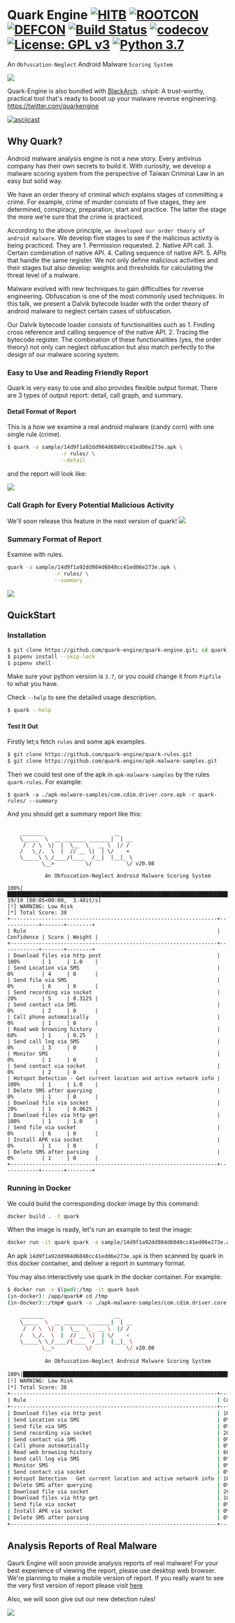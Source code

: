 # Quark Engine [![HITB](https://img.shields.io/badge/HITB-Lockdown%20002-red)](https://conference.hitb.org/hitb-lockdown002/) [![ROOTCON](https://img.shields.io/badge/ROOTCON-2020-orange)](https://www.rootcon.org/html/recoverymode/talks) [![DEFCON](https://img.shields.io/badge/DEFCON%2028-BTV-blue)](https://www.blueteamvillage.org/)  [![Build Status](https://travis-ci.org/quark-engine/quark-engine.svg?branch=master)](https://travis-ci.org/quark-engine/quark-engine.svg?branch=master) [![codecov](https://codecov.io/gh/quark-engine/quark-engine/branch/master/graph/badge.svg)](https://codecov.io/gh/quark-engine/quark-engine) [![License: GPL v3](https://img.shields.io/badge/License-GPLv3-blue.svg)](https://github.com/18z/quark-rules/blob/master/LICENSE) [![Python 3.7](https://img.shields.io/badge/python-3.7-blue.svg)](https://www.python.org/downloads/release/python-360/)
An ```Obfuscation-Neglect``` Android Malware ```Scoring System```

<img src="https://i.imgur.com/8GwkWei.png"/>

Quark-Engine is also bundled with [BlackArch](https://blackarch.org/mobile.html).
:shipit:  A trust-worthy, practical tool that's ready to boost up your malware reverse engineering. https://twitter.com/quarkengine

[![asciicast](https://asciinema.org/a/292752.svg)](https://asciinema.org/a/292752)

## Why Quark?

Android malware analysis engine is not a new story. Every antivirus company has their own secrets to build it. With curiosity, we develop a malware scoring system from the perspective of Taiwan Criminal Law in an easy but solid way.

We have an order theory of criminal which explains stages of committing a crime. For example, crime of murder consists of five stages, they are determined, conspiracy, preparation, start and practice. The latter the stage the more we’re sure that the crime is practiced.

According to the above principle, ```we developed our order theory of android malware```. We develop five stages to see if the malicious activity is being practiced. They are 1. Permission requested. 2. Native API call. 3. Certain combination of native API. 4. Calling sequence of native API. 5. APIs that handle the same register. We not only define malicious activities and their stages but also develop weights and thresholds for calculating the threat level of a malware.

Malware evolved with new techniques to gain difficulties for reverse engineering. Obfuscation is one of the most commonly used techniques. In this talk, we present a Dalvik bytecode loader with the order theory of android malware to neglect certain cases of obfuscation.

Our Dalvik bytecode loader consists of functionalities such as 1. Finding cross reference and calling sequence of the native API. 2. Tracing the bytecode register. The combination of these functionalities (yes, the order theory) not only can neglect obfuscation but also match perfectly to the design of our malware scoring system.

### Easy to Use and Reading Friendly Report

Quark is very easy to use and also provides flexible output format. There are 3 types of output report: detail, call graph, and summary.


#### Detail Format of Report

This is a how we examine a real android malware (candy corn) with one single rule (crime).

```bash
$ quark -a sample/14d9f1a92dd984d6040cc41ed06e273e.apk \
                 -r rules/ \
                 --detail
```

and the report will look like:

<img src="https://i.imgur.com/kh1jpsQ.png"/>

### Call Graph for Every Potential Malicious Activity
We'll soon release this feature in the next version of quark!
<img src="https://i.imgur.com/hdTbvuq.png"/>

### Summary Format of Report
Examine with rules.

```bash
quark -a sample/14d9f1a92dd984d6040cc41ed06e273e.apk \
               -r rules/ \
               --summary
```
<img src="https://i.imgur.com/Ib01V6k.png"/>

## QuickStart
### Installation

```bash
$ git clone https://github.com/quark-engine/quark-engine.git; cd quark-engine/quark
$ pipenv install --skip-lock
$ pipenv shell
```

Make sure your python version is `3.7`, or you could change it from `Pipfile` to what you have.

Check `--help` to see the detailed usage description.

```bash
$ quark --help
```

#### Test It Out

Firstly let;s fetch `rules` and some apk examples.

```bash
$ git clone https://github.com/quark-engine/quark-rules.git
$ git clone https://github.com/quark-engine/apk-malware-samples.git
```

Then we could test one of the apk in `apk-malware-samples` by the rules `quark-rules`. For example:

```
$ quark -a ./apk-malware-samples/com.cdim.driver.core.apk -r quark-rules/ --summary
```

And you should get a summary report like this:

```

    ________                      __
    \_____  \  __ _______ _______|  | __
     /  / \  \|  |  \__  \_  __ \  |/ /
    /   \_/.  \  |  // __ \|  | \/    <
    \_____\ \_/____/(____  /__|  |__|_ \
           \__>          \/           \/ v20.08
    
            An Obfuscation-Neglect Android Malware Scoring System
            
100%|████████████████████████████████████████████████████████████████████████████████████████████████████████████████████████████████████████████████████████████████████████████████████████████████| 19/19 [00:05<00:00,  3.48it/s]
[!] WARNING: Low Risk
[*] Total Score: 38
+------------------------------------------------------------------+------------+-------+--------+
| Rule                                                             | Confidence | Score | Weight |
+------------------------------------------------------------------+------------+-------+--------+
| Download files via http post                                     | 100%       | 1     | 1.0    |
| Send Location via SMS                                            | 0%         | 4     | 0      |
| Send file via SMS                                                | 0%         | 6     | 0      |
| Send recording via socket                                        | 20%        | 5     | 0.3125 |
| Send contact via SMS                                             | 0%         | 2     | 0      |
| Call phone automatically                                         | 0%         | 1     | 0      |
| Read web browsing history                                        | 60%        | 1     | 0.25   |
| Send call log via SMS                                            | 0%         | 3     | 0      |
| Monitor SMS                                                      | 0%         | 1     | 0      |
| Send contact via socket                                          | 0%         | 2     | 0      |
| Hotspot Detection - Get current location and active network info | 100%       | 1     | 1.0    |
| Delete SMS after querying                                        | 0%         | 1     | 0      |
| Download file via socket                                         | 20%        | 1     | 0.0625 |
| Download files via http get                                      | 100%       | 1     | 1.0    |
| Send file via socket                                             | 0%         | 6     | 0      |
| Install APK via socket                                           | 0%         | 1     | 0      |
| Delete SMS after parsing                                         | 0%         | 1     | 0      |
+------------------------------------------------------------------+------------+-------+--------+

```

### Running in Docker

We could build the corresponding docker image by this command:

```bash
docker build . -t quark
```

When the image is ready, let's run an example to test the image:

```bash
docker run -it quark quark -a sample/14d9f1a92dd984d6040cc41ed06e273e.apk -r rules/ --summary
```

An apk `14d9f1a92dd984d6040cc41ed06e273e.apk` is then scanned by quark in this docker container, and deliver a report in summary format.

You may also interactively use quark in the docker container. For example:

```bash
$ docker run -v $(pwd):/tmp -it quark bash
(in-docker): /app/quark# cd /tmp
(in-docker)::/tmp# quark -a ./apk-malware-samples/com.cdim.driver.core.apk -r quark-rules/ --summary

    ________                      __
    \_____  \  __ _______ _______|  | __
     /  / \  \|  |  \__  \_  __ \  |/ /
    /   \_/.  \  |  // __ \|  | \/    <
    \_____\ \_/____/(____  /__|  |__|_ \
           \__>          \/           \/ v20.08
    
            An Obfuscation-Neglect Android Malware Scoring System
            
100%|████████████████████████████████████████████████████████████████████████████████████████████████████████████████████████████████████████████████████████████████████████████████████████████████| 19/19 [00:07<00:00,  2.44it/s]
[!] WARNING: Low Risk
[*] Total Score: 38
+------------------------------------------------------------------+------------+-------+--------+
| Rule                                                             | Confidence | Score | Weight |
+------------------------------------------------------------------+------------+-------+--------+
| Download files via http post                                     | 100%       | 1     | 1.0    |
| Send Location via SMS                                            | 0%         | 4     | 0      |
| Send file via SMS                                                | 0%         | 6     | 0      |
| Send recording via socket                                        | 20%        | 5     | 0.3125 |
| Send contact via SMS                                             | 0%         | 2     | 0      |
| Call phone automatically                                         | 0%         | 1     | 0      |
| Read web browsing history                                        | 60%        | 1     | 0.25   |
| Send call log via SMS                                            | 0%         | 3     | 0      |
| Monitor SMS                                                      | 0%         | 1     | 0      |
| Send contact via socket                                          | 0%         | 2     | 0      |
| Hotspot Detection - Get current location and active network info | 100%       | 1     | 1.0    |
| Delete SMS after querying                                        | 0%         | 1     | 0      |
| Download file via socket                                         | 20%        | 1     | 0.0625 |
| Download files via http get                                      | 100%       | 1     | 1.0    |
| Send file via socket                                             | 0%         | 6     | 0      |
| Install APK via socket                                           | 0%         | 1     | 0      |
| Delete SMS after parsing                                         | 0%         | 1     | 0      |
+------------------------------------------------------------------+------------+-------+--------+
```


## Analysis Reports of Real Malware

Qaurk Engine will soon provide analysis reports of real malware! For your best experience of viewing the report, please use desktop web browser. We're planning to make a mobile version of report. If you really want to see the very first version of report please visit [here](https://quark-engine.github.io/reports/report_5751cfdf656f2a5ee021940c5448a77e5b921d1510d2abfa520a57d02c74821e0f5c2e4935bea2554c440072d32fc22bb8317a85dabbbc7c9cca9d1c077793c2.html)

Also, we will soon give out our new detection rules! 

![](https://i.imgur.com/Wi9mPtx.png)
